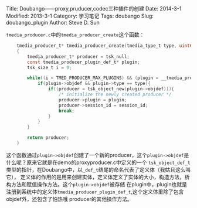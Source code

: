 Title: Doubango——proxy,pruducer,codec三种插件的创建
Date: 2014-3-1
Modified: 2013-3-1
Category: 学习笔记
Tags: doubango
Slug: doubango_plugin
Author: Steve D. Sun

`tmedia_producer.c`中的`tmedia_producer_create`这个函数：

```c
    tmedia_producer_t* tmedia_producer_create(tmedia_type_t type, uint64_t session_id)
    {
        tmedia_producer_t* producer = tsk_null;
        const tmedia_producer_plugin_def_t* plugin;
        tsk_size_t i = 0;

        while((i < TMED_PRODUCER_MAX_PLUGINS) && (plugin = __tmedia_producer_plugins[i++])){
            if(plugin->objdef && plugin->type == type){
                if((producer = tsk_object_new(plugin->objdef))){
                    /* initialize the newly created producer */
                    producer->plugin = plugin;
                    producer->session_id = session_id;
                    break;
                }
            }
        }

        return producer;
    }
```

这个函数通过`plugin->objdef`创建了一个新的producer，这个`plugin->objdef`是什么呢？原来它就是在demo的proxyproducer.c中定义的一个
`tsk_object_def_t`类型的指针，在Doubango中，以`_def_t`结尾的命名代表了定义体（我姑且这么叫它），
定义体的作用的是用来创建实体，定义体定义了实体的大小，构造方法，析构方法和赋值操作方法。这个`plugin->objdef`被存储
在plugin中，plugin也就是注册到系统中的定义体`tmedia_producer_plugin_def_t`,这个定义体里除了包含objdef外，还包含了怕热哦
producer的其他操作方法。
